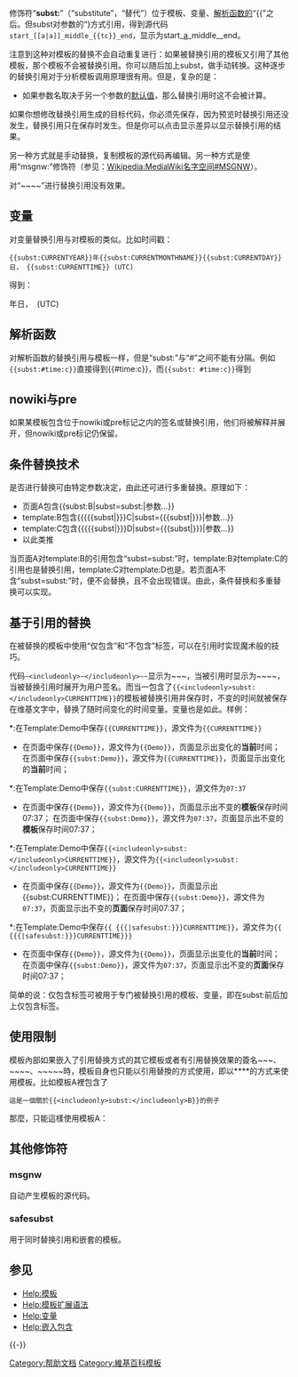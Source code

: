 修饰符“**subst:**”（“substitute”，“替代”）位于模板、变量、[解析函数的](https://zh.wikipedia.org/wiki/Help:模板扩展语法 "wikilink")“{{”之后。但subst对参数的“}</nowiki></code>方式引用，得到源代码`start_[[a|a]]_middle_{{tc}}_end`，显示为start_[a](https://zh.wikipedia.org/wiki/a "wikilink")_middle__end。

注意到这种对模板的替换不会自动重复进行：如果被替换引用的模板又引用了其他模板，那个模板不会被替换引用。你可以随后加上subst，做手动转换。这种逐步的替换引用对于分析模板调用原理很有用。但是，复杂的是：

  - 如果参数名取决于另一个参数的[默认值](https://zh.wikipedia.org/wiki/Help:默认参数 "wikilink")，那么替换引用时这不会被计算。

如果你想修改替换引用生成的目标代码，你必须先保存，因为预览时替换引用还没发生，替换引用只在保存时发生。但是你可以点击显示差异以显示替换引用的结果。

另一种方式就是手动替换，复制模板的源代码再编辑。另一种方式是使用“msgnw:”修饰符（参见：[Wikipedia:MediaWiki名字空间\#MSGNW](https://zh.wikipedia.org/wiki/Wikipedia:MediaWiki名字空间#MSGNW "wikilink")）。

对“\~\~\~\~”进行替换引用没有效果。

## 变量

对变量替换引用与对模板的类似。比如时间戳：

    {{subst:CURRENTYEAR}}年{{subst:CURRENTMONTHNAME}}{{subst:CURRENTDAY}}日， {{subst:CURRENTTIME}} (UTC)

得到：

年日，  (UTC)

## 解析函数

对解析函数的替换引用与模板一样，但是“subst:”与“\#”之间不能有分隔。例如`{{subst:#time:c}}`直接得到{{\#time:c}}，而`{{subst:
#time:c}}`得到

## nowiki与pre

如果某模板包含位于nowiki或pre标记之内的签名或替换引用，他们将被解释并展开，但nowiki或pre标记仍保留。

## 条件替换技术

是否进行替换可由特定参数决定，由此还可进行多重替换。原理如下：

  - 页面A包含{{subst:B|subst=subst:|参数...}}
  - template:B包含{{{{{subst|}}}C|subst={{{subst|}}}|参数...}}
  - template:C包含{{{{{subst|}}}D|subst={{{subst|}}}|参数...}}
  - 以此类推

当页面A对template:B的引用包含“subst=subst:”时，template:B对template:C的引用也是替换引用，template:C对template:D也是。若页面A不含“subst=subst:”时，便不会替换，且不会出现错误。由此，条件替换和多重替换可以实现。

## 基于引用的替换

在被替换的模板中使用“仅包含”和“不包含”标签，可以在引用时实现魔术般的技巧。

代码`~<includeonly>~</includeonly>~~`显示为\~\~\~，当被引用时显示为\~\~\~\~，当被替换引用时展开为用户签名。而当一包含了`{{<includeonly>subst:</includeonly>CURRENTTIME}}`的模板被替换引用并保存时，不变的时间就被保存在维基文字中，替换了随时间变化的时间变量。变量也是如此。样例：

\*:在Template:Demo中保存`{{CURRENTTIME}}`，源文件为`{{CURRENTTIME}}`

  -
    在页面中保存`{{Demo}}`，源文件为`{{Demo}}`，页面显示出变化的**当前**时间；
    在页面中保存`{{subst:Demo}}`，源文件为`{{CURRENTTIME}}`，页面显示出变化的**当前**时间；

\*:在Template:Demo中保存`{{subst:CURRENTTIME}}`，源文件为`07:37`

  -
    在页面中保存`{{Demo}}`，源文件为`{{Demo}}`，页面显示出不变的**模板**保存时间07:37；
    在页面中保存`{{subst:Demo}}`，源文件为`07:37`，页面显示出不变的**模板**保存时间07:37；

\*:在Template:Demo中保存`{{<includeonly>subst:</includeonly>CURRENTTIME}}`，源文件为`{{<includeonly>subst:</includeonly>CURRENTTIME}}`

  -
    在页面中保存`{{Demo}}`，源文件为`{{Demo}}`，页面显示出{{subst:CURRENTTIME}}；
    在页面中保存`{{subst:Demo}}`，源文件为`07:37`，页面显示出不变的**页面**保存时间07:37；

\*:在Template:Demo中保存`{{ {{{|safesubst:}}}CURRENTTIME}}`，源文件为`{{
{{{|safesubst:}}}CURRENTTIME}}}`

  -
    在页面中保存`{{Demo}}`，源文件为`{{Demo}}`，页面显示出变化的**当前**时间；
    在页面中保存`{{subst:Demo}}`，源文件为`07:37`，页面显示出不变的**页面**保存时间07:37；

简单的说：仅包含标签可被用于专门被替换引用的模板、变量，即在subst:前后加上仅包含标签。

## 使用限制

模板內部如果嵌入了引用替换方式的其它模板或者有引用替换效果的簽名\~\~\~、\~\~\~\~、\~\~\~\~\~時，模板自身也只能以引用替換的方式使用，即以****的方式来使用模板。比如模板A裡包含了

`這是一個關於{{<includeonly>subst:</includeonly>B}}的例子`

那麼，只能這樣使用模板A：

## 其他修饰符

### msgnw

自动产生模板的源代码。

### safesubst

用于同时替换引用和嵌套的模板。

## 参见

  - [Help:模板](https://zh.wikipedia.org/wiki/Help:模板 "wikilink")
  - [Help:模板扩展语法](https://zh.wikipedia.org/wiki/Help:模板扩展语法 "wikilink")
  - [Help:变量](https://zh.wikipedia.org/wiki/Help:变量 "wikilink")
  - [Help:嵌入包含](https://zh.wikipedia.org/wiki/Help:嵌入包含 "wikilink")

{{-}}

[Category:帮助文档](https://zh.wikipedia.org/wiki/Category:帮助文档 "wikilink")
[Category:維基百科模板](https://zh.wikipedia.org/wiki/Category:維基百科模板 "wikilink")